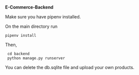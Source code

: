 **E-Commerce-Backend**

Make sure you have pipenv installed.

On the main directory run 
```
pipenv install
```
Then,
```
 cd backend
 python manage.py runserver
```

You can delete the db.sqlite file and upload your own products.
